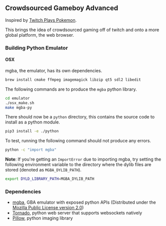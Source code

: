 ## Crowdsourced Gameboy Advanced

Inspired by [Twitch Plays Pokemon](https://www.twitch.tv/twitchplayspokemon).

This brings the idea of crowdsourced gaming off of twitch and onto a more global platform, the web browser.

### Building Python Emulator

#### OSX

mgba, the emulator, has its own dependencies.
```bash
brew install cmake ffmpeg imagemagick libzip qt5 sdl2 libedit
```

The following commands are to produce the `mgba` python library.
```bash
cd emulator
./osx_make.sh
make mgba-py
```

There should now be a `python` directory, this contains the source code to install as a python module.
```bash
pip3 install -e ./python
```

To test, running the following command should not produce any errors.

```bash
python -c "import mgba"
```

__Note__: If you're getting an `ImportError` due to importing mgba, try setting the following environment variable to the directory where the dylib files are stored (denoted as `MGBA_DYLIB_PATH`).

```bash
export DYLD_LIBRARY_PATH=MGBA_DYLIB_PATH
```

### Dependencies

- [mgba](https://github.com/mgba-emu/mgba), GBA emulator with exposed python APIs (Distributed under the [Mozilla Public License version 2.0](https://www.mozilla.org/en-US/MPL/2.0/))
- [Tornado](https://github.com/tornadoweb/tornado), python web server that supports websockets natively
- [Pillow](https://github.com/python-pillow/Pillow), python imaging library
